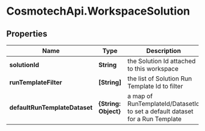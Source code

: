 # CosmotechApi.WorkspaceSolution

## Properties

Name | Type | Description | Notes
------------ | ------------- | ------------- | -------------
**solutionId** | **String** | the Solution Id attached to this workspace | [optional] 
**runTemplateFilter** | **[String]** | the list of Solution Run Template Id to filter | [optional] 
**defaultRunTemplateDataset** | **{String: Object}** | a map of RunTemplateId/DatasetId to set a default dataset for a Run Template | [optional] 


